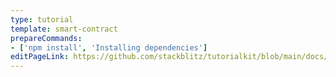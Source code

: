 ```yaml
---
type: tutorial
template: smart-contract
prepareCommands:
- ['npm install', 'Installing dependencies']
editPageLink: https://github.com/stackblitz/tutorialkit/blob/main/docs/demo/src/content/tutorial/${path}?plain=1
---
```

